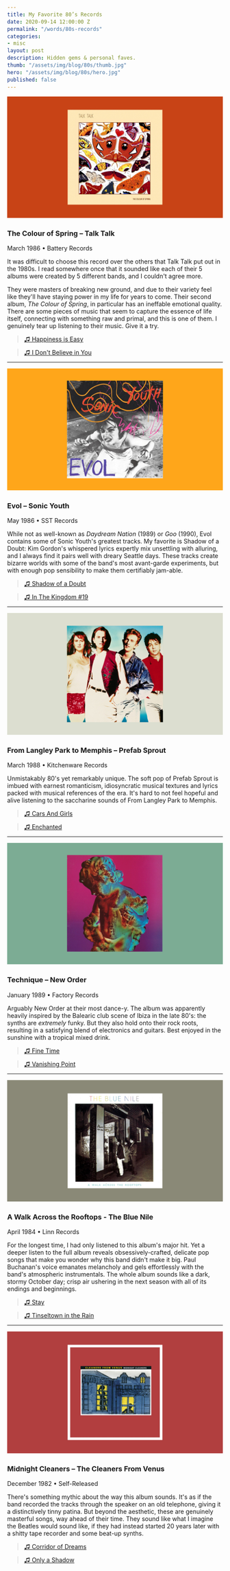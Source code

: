 ```yaml
---
title: My Favorite 80’s Records
date: 2020-09-14 12:00:00 Z
permalink: "/words/80s-records"
categories:
- misc
layout: post
description: Hidden gems & personal faves.
thumb: "/assets/img/blog/80s/thumb.jpg"
hero: "/assets/img/blog/80s/hero.jpg"
published: false
---
```


![The Colour of Spring – Talk Talk](/assets/img/blog/80s/spring.jpg)
### The Colour of Spring – Talk Talk
March 1986 • Battery Records

It was difficult to choose this record over the others that Talk Talk put out in the 1980s. I read somewhere once that it sounded like each of their 5 albums were created by 5 different bands, and I couldn't agree more.

They were masters of breaking new ground, and due to their variety feel like they'll have staying power in my life for years to come. Their second album, *The Colour of Spring*, in particular has an ineffable emotional quality. There are some pieces of music that seem to capture the essence of life itself, connecting with something raw and primal, and this is one of them. I genuinely tear up listening to their music. Give it a try.

> [♫ Happiness is Easy](https://www.youtube.com/watch?v=gl4lvJmvqQU)

> [♫ I Don't Believe in You](https://www.youtube.com/watch?v=o8canrG0YfY)

---

![Evol - Sonic Youth](/assets/img/blog/80s/evol.jpg)
### Evol – Sonic Youth
May 1986 • SST Records

While not as well-known as *Daydream Nation* (1989) or *Goo* (1990), Evol contains some of Sonic Youth's greatest tracks. My favorite is Shadow of a Doubt: Kim Gordon's whispered lyrics expertly mix unsettling with alluring, and I always find it pairs well with dreary Seattle days. These tracks create bizarre worlds with some of the band's most avant-garde experiments, but with enough pop sensibility to make them certifiably jam-able.

> [♫ Shadow of a Doubt](https://www.youtube.com/watch?v=tFNnvQLvs7I)

> [♫ In The Kingdom #19](https://www.youtube.com/watch?v=vLKuLjmlgmU)


---


![From Langley Park to Memphis](/assets/img/blog/80s/langley.jpg)
### From Langley Park to Memphis – Prefab Sprout
March 1988 • Kitchenware Records

Unmistakably 80's yet remarkably unique. The soft pop of Prefab Sprout is imbued with earnest romanticism, idiosyncratic musical textures and lyrics packed with musical references of the era. It's hard to not feel hopeful and alive listening to the saccharine sounds of From Langley Park to Memphis.

> [♫ Cars And Girls](https://www.youtube.com/watch?v=jEJdfDD4dVg)

> [♫ Enchanted](https://www.youtube.com/watch?v=TqOhT1s81PQ)


---

![Technique - New Order](/assets/img/blog/80s/technique.jpg)
### Technique – New Order
January 1989 • Factory Records

Arguably New Order at their most dance-y. The album was apparently heavily inspired by the Balearic club scene of Ibiza in the late 80's: the synths are <em>extremely</em> funky. But they also hold onto their rock roots, resulting in a satisfying blend of electronics and guitars. Best enjoyed in the sunshine with a tropical mixed drink.

> [♫ Fine Time](https://www.youtube.com/watch?v=QBziNQAm85U)

> [♫ Vanishing Point](https://www.youtube.com/watch?v=kHrAjj4s0CU)


---

![A Walk Across the Rooftops - The Blue Nile](/assets/img/blog/80s/walk.jpg)
### A Walk Across the Rooftops - The Blue Nile
April 1984 • Linn Records

For the longest time, I had only listened to this album's major hit. Yet a deeper listen to the full album reveals obsessively-crafted, delicate pop songs that make you wonder why this band didn't make it big. Paul Buchanan's voice emanates melancholy and gels effortlessly with the band's atmospheric instrumentals. The whole album sounds like a dark, stormy October day; crisp air ushering in the next season with all of its endings and beginnings.

> [♫ Stay](https://www.youtube.com/watch?v=yDGR8R5e0Qs)

> [♫ Tinseltown in the Rain](https://www.youtube.com/watch?v=2q5CGLHJ-54)


---

![Midnight Cleaners – The Cleaners From Venus](/assets/img/blog/80s/venus.jpg)
### Midnight Cleaners – The Cleaners From Venus
December 1982 • Self-Released

There's something mythic about the way this album sounds. It's as if the band recorded the tracks through the speaker on an old telephone, giving it a distinctively tinny patina. But beyond the aesthetic, these are genuinely masterful songs, way ahead of their time. They sound like what I imagine the Beatles would sound like, if they had instead started 20 years later with a shitty tape recorder and some beat-up synths.  

> [♫ Corridor of Dreams](https://www.youtube.com/watch?v=Yqh-WPtmWMo)

> [♫ Only a Shadow](https://www.youtube.com/watch?v=PSNI_alOcV0)
